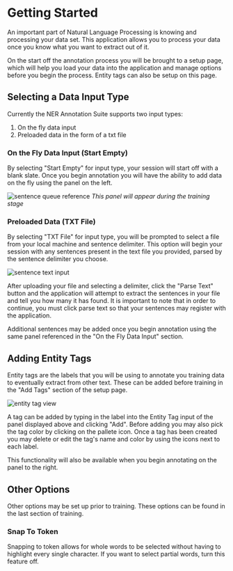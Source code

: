 # Getting Started

An important part of Natural Language Processing is knowing and processing your data set. This application allows you to process your data once you know what you want to extract out of it. 

On the start off the annotation process you will be brought to a setup page, which will help you load your data into the application and manage options before you begin the process. Entity tags can also be setup on this page.

## Selecting a Data Input Type

Currently the NER Annotation Suite supports two input types: 
1. On the fly data input
2. Preloaded data in the form of a txt file

### On the Fly Data Input (Start Empty)

By selecting "Start Empty" for input type, your session will start off with a blank slate. Once you begin annotation you will have the ability to add data on the fly using the panel on the left. 

![sentence queue reference][sentence-queue] 
*This panel will appear during the training stage*

### Preloaded Data (TXT File)

By selecting "TXT File" for input type, you will be prompted to select a file from your local machine and sentence delimiter. This option will begin your session with any sentences present in the text file you provided, parsed by the sentence delimiter you choose.

![sentence text input][sentence-txt-input]

After uploading your file and selecting a delimiter, click the "Parse Text" button and the application will attempt to extract the sentences in your file and tell you how many it has found. It is important to note that in order to continue, you must click parse text so that your sentences may register with the application. 

Additional sentences may be added once you begin annotation using the same panel referenced in the "On the Fly Data Input" section.

## Adding Entity Tags

Entity tags are the labels that you will be using to annotate you training data to eventually extract from other text. These can be added before training in the "Add Tags" section of the setup page.

![entity tag view][add-tags]

A tag can be added by typing in the label into the Entity Tag input of the panel displayed above and clicking "Add". Before adding you may also pick the tag color by clicking on the pallete icon. Once a tag has been created you may delete or edit the tag's name and color by using the icons next to each label.

This functionality will also be available when you begin annotating on the panel to the right.

## Other Options

Other options may be set up prior to training. These options can be found in the last section of training.

### Snap To Token
   
Snapping to token allows for whole words to be selected without having to highlight every single character. If you want to select partial words, turn this feature off. 


[sentence-queue]: https://christian-budhi-hosting.s3.amazonaws.com/ner-annotation-suite/ner_sentence_input.PNG

[sentence-txt-input]: https://christian-budhi-hosting.s3.amazonaws.com/ner-annotation-suite/ner_text_input.PNG

[add-tags]: https://christian-budhi-hosting.s3.amazonaws.com/ner-annotation-suite/ner_add_tags.PNG